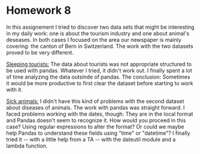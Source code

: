 # Homework 8
In this assignement I tried to discover two data sets that might be interesting in my daily work: one is about the tourism industry and one about animal's deseases. In both cases I focused on the area our newspaper is mainly covering: the canton of Bern in Switzerland. The work with the two datasets proved to be very different. 

[Sleeping tourists:](https://github.com/thisss/lede12-homework/blob/master/foundations/08/homework_08.ipynb) The data about tourists was not appropriate structured to be used with pandas. Whatever I tried, it didn't work out. I finally spent a lot of time analyzing the data outsinde of pandas. The conclusion: Sometimes it would be more productive to first clear the dataset before starting to work with it. 

[Sick animals:](https://github.com/thisss/lede12-homework/blob/master/foundations/08/homework_08_02.ipynb) I didn't have this kind of problems with the second dataset about diseases of animals. The work with pandas was straight forward. I faced problems working with the dates, though: They are in the local format and Pandas doesn't seem to recognize it. How would you proceed in this case? Using regular expressions to alter the format? Or could we maybe help Pandas to understand these fields using "time" or "datetime"? I finally tried it -- with a little help from a TA -- with the dateutil module and a lambda function. 
